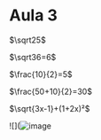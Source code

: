 # Aula 3

$\sqrt25$


$\sqrt36=6$


$\frac{10}{2}=5$


$\frac{50+10}{2}=30$


$\sqrt{3x-1}+(1+2x)²$

![](![image](https://github.com/Nael00/Aula-3/assets/146301905/031c27a1-8629-4d26-8d32-f2a6bfacbb7a)
